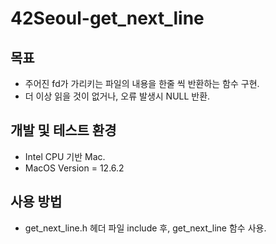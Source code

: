 # 42Seoul-get_next_line

## 목표
- 주어진 fd가 가리키는 파일의 내용을 한줄 씩 반환하는 함수 구현.
- 더 이상 읽을 것이 없거나, 오류 발생시 NULL 반환.

## 

## 개발 및 테스트 환경
- Intel CPU 기반 Mac.
- MacOS Version = 12.6.2

## 사용 방법
- get_next_line.h 헤더 파일 include 후, get_next_line 함수 사용.
